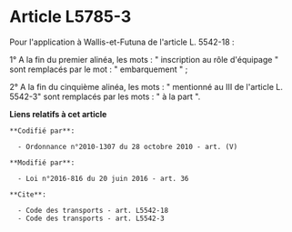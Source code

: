 # Article L5785-3

Pour l'application à Wallis-et-Futuna de l'article L. 5542-18 : 

1° A la fin du premier alinéa, les mots : " inscription au rôle d'équipage " sont remplacés par le mot : " embarquement " ; 

2° A la fin du cinquième alinéa, les mots : " mentionné au III de l'article L. 5542-3" sont remplacés par les mots : " à la
part ".

**Liens relatifs à cet article**

	**Codifié par**:

	  - Ordonnance n°2010-1307 du 28 octobre 2010 - art. (V)

	**Modifié par**:

	  - Loi n°2016-816 du 20 juin 2016 - art. 36

	**Cite**:

	  - Code des transports - art. L5542-18
	  - Code des transports - art. L5542-3
